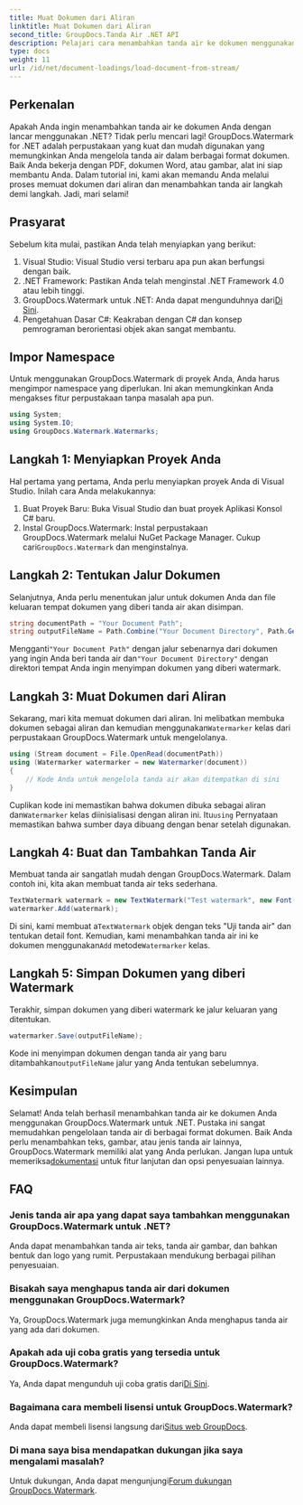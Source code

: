 ```yaml
---
title: Muat Dokumen dari Aliran
linktitle: Muat Dokumen dari Aliran
second_title: GroupDocs.Tanda Air .NET API
description: Pelajari cara menambahkan tanda air ke dokumen menggunakan GroupDocs.Watermark untuk .NET dengan panduan ini. Sempurna untuk pengembang yang ingin meningkatkan keamanan dokumen.
type: docs
weight: 11
url: /id/net/document-loadings/load-document-from-stream/
---
```

## Perkenalan
Apakah Anda ingin menambahkan tanda air ke dokumen Anda dengan lancar menggunakan .NET? Tidak perlu mencari lagi! GroupDocs.Watermark for .NET adalah perpustakaan yang kuat dan mudah digunakan yang memungkinkan Anda mengelola tanda air dalam berbagai format dokumen. Baik Anda bekerja dengan PDF, dokumen Word, atau gambar, alat ini siap membantu Anda. Dalam tutorial ini, kami akan memandu Anda melalui proses memuat dokumen dari aliran dan menambahkan tanda air langkah demi langkah. Jadi, mari selami!
## Prasyarat
Sebelum kita mulai, pastikan Anda telah menyiapkan yang berikut:
1. Visual Studio: Visual Studio versi terbaru apa pun akan berfungsi dengan baik.
2. .NET Framework: Pastikan Anda telah menginstal .NET Framework 4.0 atau lebih tinggi.
3.  GroupDocs.Watermark untuk .NET: Anda dapat mengunduhnya dari[Di Sini](https://releases.groupdocs.com/Watermark/net/).
4. Pengetahuan Dasar C#: Keakraban dengan C# dan konsep pemrograman berorientasi objek akan sangat membantu.

## Impor Namespace
Untuk menggunakan GroupDocs.Watermark di proyek Anda, Anda harus mengimpor namespace yang diperlukan. Ini akan memungkinkan Anda mengakses fitur perpustakaan tanpa masalah apa pun.
```csharp
using System;
using System.IO;
using GroupDocs.Watermark.Watermarks;
```
## Langkah 1: Menyiapkan Proyek Anda
Hal pertama yang pertama, Anda perlu menyiapkan proyek Anda di Visual Studio. Inilah cara Anda melakukannya:
1. Buat Proyek Baru: Buka Visual Studio dan buat proyek Aplikasi Konsol C# baru.
2.  Instal GroupDocs.Watermark: Instal perpustakaan GroupDocs.Watermark melalui NuGet Package Manager. Cukup cari`GroupDocs.Watermark` dan menginstalnya.
## Langkah 2: Tentukan Jalur Dokumen
Selanjutnya, Anda perlu menentukan jalur untuk dokumen Anda dan file keluaran tempat dokumen yang diberi tanda air akan disimpan.
```csharp
string documentPath = "Your Document Path";
string outputFileName = Path.Combine("Your Document Directory", Path.GetFileName(documentPath));
```
 Mengganti`"Your Document Path"` dengan jalur sebenarnya dari dokumen yang ingin Anda beri tanda air dan`"Your Document Directory"` dengan direktori tempat Anda ingin menyimpan dokumen yang diberi watermark.
## Langkah 3: Muat Dokumen dari Aliran
Sekarang, mari kita memuat dokumen dari aliran. Ini melibatkan membuka dokumen sebagai aliran dan kemudian menggunakan`Watermarker` kelas dari perpustakaan GroupDocs.Watermark untuk mengelolanya.
```csharp
using (Stream document = File.OpenRead(documentPath))
using (Watermarker watermarker = new Watermarker(document))
{
    // Kode Anda untuk mengelola tanda air akan ditempatkan di sini
}
```
 Cuplikan kode ini memastikan bahwa dokumen dibuka sebagai aliran dan`Watermarker` kelas diinisialisasi dengan aliran ini. Itu`using` Pernyataan memastikan bahwa sumber daya dibuang dengan benar setelah digunakan.
## Langkah 4: Buat dan Tambahkan Tanda Air
Membuat tanda air sangatlah mudah dengan GroupDocs.Watermark. Dalam contoh ini, kita akan membuat tanda air teks sederhana.
```csharp
TextWatermark watermark = new TextWatermark("Test watermark", new Font("Arial", 12));
watermarker.Add(watermark);
```
 Di sini, kami membuat a`TextWatermark` objek dengan teks "Uji tanda air" dan tentukan detail font. Kemudian, kami menambahkan tanda air ini ke dokumen menggunakan`Add` metode`Watermarker` kelas.
## Langkah 5: Simpan Dokumen yang diberi Watermark
Terakhir, simpan dokumen yang diberi watermark ke jalur keluaran yang ditentukan.
```csharp
watermarker.Save(outputFileName);
```
 Kode ini menyimpan dokumen dengan tanda air yang baru ditambahkan`outputFileName` jalur yang Anda tentukan sebelumnya.

## Kesimpulan
Selamat! Anda telah berhasil menambahkan tanda air ke dokumen Anda menggunakan GroupDocs.Watermark untuk .NET. Pustaka ini sangat memudahkan pengelolaan tanda air di berbagai format dokumen. Baik Anda perlu menambahkan teks, gambar, atau jenis tanda air lainnya, GroupDocs.Watermark memiliki alat yang Anda perlukan. Jangan lupa untuk memeriksa[dokumentasi](https://reference.groupdocs.com/Watermark/net/) untuk fitur lanjutan dan opsi penyesuaian lainnya.
## FAQ
### Jenis tanda air apa yang dapat saya tambahkan menggunakan GroupDocs.Watermark untuk .NET?
Anda dapat menambahkan tanda air teks, tanda air gambar, dan bahkan bentuk dan logo yang rumit. Perpustakaan mendukung berbagai pilihan penyesuaian.
### Bisakah saya menghapus tanda air dari dokumen menggunakan GroupDocs.Watermark?
Ya, GroupDocs.Watermark juga memungkinkan Anda menghapus tanda air yang ada dari dokumen.
### Apakah ada uji coba gratis yang tersedia untuk GroupDocs.Watermark?
 Ya, Anda dapat mengunduh uji coba gratis dari[Di Sini](https://releases.groupdocs.com/).
### Bagaimana cara membeli lisensi untuk GroupDocs.Watermark?
Anda dapat membeli lisensi langsung dari[Situs web GroupDocs](https://purchase.groupdocs.com/buy).
### Di mana saya bisa mendapatkan dukungan jika saya mengalami masalah?
 Untuk dukungan, Anda dapat mengunjungi[Forum dukungan GroupDocs.Watermark](https://forum.groupdocs.com/c/watermark/19).